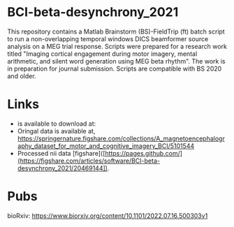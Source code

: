 # BCI-beta-desynchrony_2021
This repository contains a Matlab Brainstorm (BS)-FieldTrip (ft) batch script to run a non-overlapping temporal windows DICS beamformer source analysis on a MEG trial response. Scripts were prepared for a research work titled "Imaging cortical engagement during motor imagery, mental arithmetic, and silent word generation using MEG beta rhythm". The work is in preparation for journal submission. Scripts are compatible with BS 2020 and older.

# Links
-  is available to download at: 
 - Oringal data is available at, https://springernature.figshare.com/collections/A_magnetoencephalography_dataset_for_motor_and_cognitive_imagery_BCI/5101544
 - Processed nii data [figshare]([https://pages.github.com/](https://figshare.com/articles/software/BCI-beta-desynchrony_2021/20469144]).

# Pubs
bioRxiv: https://www.biorxiv.org/content/10.1101/2022.07.16.500303v1
